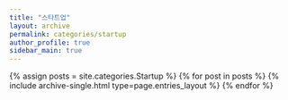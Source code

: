 ```yaml
---
title: "스타트업"
layout: archive
permalink: categories/startup
author_profile: true
sidebar_main: true
---
```



{% assign posts = site.categories.Startup %}
{% for post in posts %} {% include archive-single.html type=page.entries_layout %} {% endfor %}
